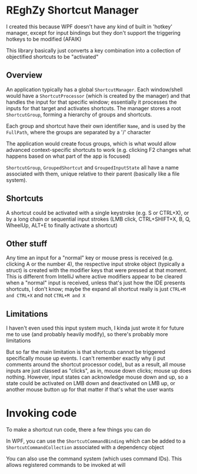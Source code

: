 # REghZy Shortcut Manager
I created this because WPF doesn't have any kind of built in 'hotkey' manager, except for input bindings but they don't support the triggering hotkeys to be modified (AFAIK)

This library basically just converts a key combination into a collection of objectified shortcuts to be "activated"

## Overview
An application typically has a global `ShortcutManager`. Each window/shell would have a `ShortcutProcessor` (which is created by the manager) and that handles the input
for that specific window; essentially it processes the inputs for that target and activates shortcuts.
The manager stores a root `ShortcutGroup`, forming a hierarchy of groups and shortcuts.

Each group and shortcut have their own identifier `Name`, and is used by the `FullPath`, where the groups are separated by a '/' character

The application would create focus groups, which is what would allow advanced context-specific shortcuts to work (e.g. clicking F2 changes what happens based on what part of the app is focused)

`ShortcutGroup`, `GroupedShortcut` and `GroupedInputState` all have a name associated with them, unique relative to their parent (basically like a file system).

## Shortcuts
A shortcut could be activated with a single keystroke (e.g. S or CTRL+X), or by a long chain
or sequential input strokes (LMB click, CTRL+SHIFT+X, B, Q, WheelUp, ALT+E to finally activate a shortcut)

## Other stuff
Any time an input for a "normal" key or mouse press is received (e.g. clicking A or the number 4), the respective input stroke object (typically a struct) is created with the modifier keys that were 
pressed at that moment. This is different from IntelliJ where active modifiers appear to be cleared when a "normal" input is received, unless that's just how the IDE presents shortcuts, 
I don't know; maybe the expand all shortcut really is just `CTRL+M and CTRL+X` and not `CTRL+M and X`

## Limitations
I haven't even used this input system much, I kinda just wrote it for future me to use (and probably heavily modify), so there's probably more limitations

But so far the main limitation is that shortcuts cannot be triggered specifically mouse up events. I can't remember exactly why (i put comments around the
shortcut processor code), but as a result, all mouse inputs are just classed as "clicks", as in, mouse down clicks; mouse up does nothing. However, input states can
acknowledge mouse down and up, so a state could be activated on LMB down and deactivated on LMB up, or another mouse button up for that matter
if that's what the user wants

# Invoking code
To make a shortcut run code, there a few things you can do

In WPF, you can use the `ShortcutCommandBinding` which can be added to a `ShortcutCommandCollection` associated with a dependency object

You can also use the command system (which uses command IDs). This allows registered commands to be invoked at will

